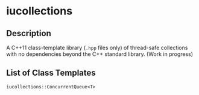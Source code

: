# iucollections
## Description
A C++11 class-template library (`.hpp` files only) of thread-safe collections with no dependencies beyond the C++ standard library.
(Work in progress)
## List of Class Templates
`iucollections::ConcurrentQueue<T>`

